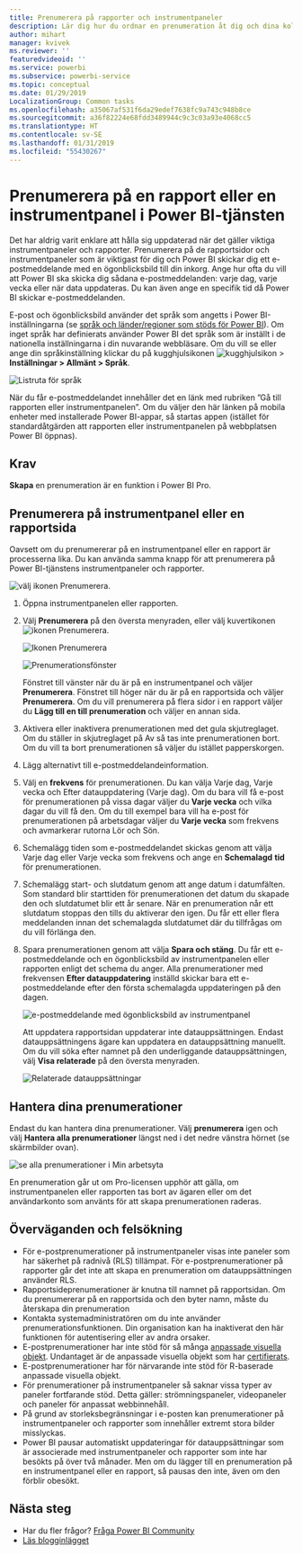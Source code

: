 ```yaml
---
title: Prenumerera på rapporter och instrumentpaneler
description: Lär dig hur du ordnar en prenumeration åt dig och dina kollegor på en ögonblicksbild via e-post av en Power BI-rapport eller instrumentpanel.
author: mihart
manager: kvivek
ms.reviewer: ''
featuredvideoid: ''
ms.service: powerbi
ms.subservice: powerbi-service
ms.topic: conceptual
ms.date: 01/29/2019
LocalizationGroup: Common tasks
ms.openlocfilehash: a35067af531f6da29edef7638fc9a743c948b8ce
ms.sourcegitcommit: a36f82224e68fdd3489944c9c3c03a93e4068cc5
ms.translationtype: HT
ms.contentlocale: sv-SE
ms.lasthandoff: 01/31/2019
ms.locfileid: "55430267"
---
```

# <a name="subscribe-to-a-report-or-dashboard-in-power-bi-service"></a>Prenumerera på en rapport eller en instrumentpanel i Power BI-tjänsten 
Det har aldrig varit enklare att hålla sig uppdaterad när det gäller viktiga instrumentpaneler och rapporter. Prenumerera på de rapportsidor och instrumentpaneler som är viktigast för dig och Power BI skickar dig ett e-postmeddelande med en ögonblicksbild till din inkorg. Ange hur ofta du vill att Power BI ska skicka dig sådana e-postmeddelanden: varje dag, varje vecka eller när data uppdateras. Du kan även ange en specifik tid då Power BI skickar e-postmeddelanden.  

E-post och ögonblicksbild använder det språk som angetts i Power BI-inställningarna (se [språk och länder/regioner som stöds för Power BI](../supported-languages-countries-regions.md)). Om inget språk har definierats använder Power BI det språk som är inställt i de nationella inställningarna i din nuvarande webbläsare. Om du vill se eller ange din språkinställning klickar du på kugghjulsikonen ![kugghjulsikon](./media/end-user-subscribe/power-bi-settings-icon.png) > **Inställningar > Allmänt > Språk**. 

![Listruta för språk](./media/end-user-subscribe/power-bi-language.png)

När du får e-postmeddelandet innehåller det en länk med rubriken ”Gå till rapporten eller instrumentpanelen”. Om du väljer den här länken på mobila enheter med installerade Power BI-appar, så startas appen (istället för standardåtgärden att rapporten eller instrumentpanelen på webbplatsen Power BI öppnas).


## <a name="requirements"></a>Krav
**Skapa** en prenumeration är en funktion i Power BI Pro.   

## <a name="subscribe-to-a-dashboard-or-a-report-page"></a>Prenumerera på instrumentpanel eller en rapportsida
Oavsett om du prenumererar på en instrumentpanel eller en rapport är processerna lika. Du kan använda samma knapp för att prenumerera på Power BI-tjänstens instrumentpaneler och rapporter.
 
![välj ikonen Prenumerera](./media/end-user-subscribe/power-bi-subscribe-orientation.png).

1. Öppna instrumentpanelen eller rapporten.
2. Välj **Prenumerera** på den översta menyraden, eller välj kuvertikonen ![ikonen Prenumerera](./media/end-user-subscribe/power-bi-icon-envelope.png).
   
   ![Ikonen Prenumerera](./media/end-user-subscribe/power-bi-subscribe-icon.png)

   ![Prenumerationsfönster](./media/end-user-subscribe/power-bi-emails2.png)
    
    Fönstret till vänster när du är på en instrumentpanel och väljer **Prenumerera**. Fönstret till höger när du är på en rapportsida och väljer **Prenumerera**. Om du vill prenumerera på flera sidor i en rapport väljer du **Lägg till en till prenumeration** och väljer en annan sida. 

3. Aktivera eller inaktivera prenumerationen med det gula skjutreglaget.  Om du ställer in skjutreglaget på Av så tas inte prenumerationen bort. Om du vill ta bort prenumerationen så väljer du istället papperskorgen.

4. Lägg alternativt till e-postmeddelandeinformation. 

5. Välj en **frekvens** för prenumerationen.  Du kan välja Varje dag, Varje vecka och Efter datauppdatering (Varje dag).  Om du bara vill få e-post för prenumerationen på vissa dagar väljer du **Varje vecka** och vilka dagar du vill få den.  Om du till exempel bara vill ha e-post för prenumerationen på arbetsdagar väljer du **Varje vecka** som frekvens och avmarkerar rutorna Lör och Sön.   


6. Schemalägg tiden som e-postmeddelandet skickas genom att välja Varje dag eller Varje vecka som frekvens och ange en **Schemalagd** **tid** för prenumerationen.   

7. Schemalägg start- och slutdatum genom att ange datum i datumfälten. Som standard blir starttiden för prenumerationen det datum du skapade den och slutdatumet blir ett år senare. När en prenumeration når ett slutdatum stoppas den tills du aktiverar den igen.  Du får ett eller flera meddelanden innan det schemalagda slutdatumet där du tillfrågas om du vill förlänga den.     


5. Spara prenumerationen genom att välja **Spara och stäng**. Du får ett e-postmeddelande och en ögonblicksbild av instrumentpanelen eller rapporten enligt det schema du anger. Alla prenumerationer med frekvensen **Efter datauppdatering** inställd skickar bara ett e-postmeddelande efter den första schemalagda uppdateringen på den dagen.
   
   ![e-postmeddelande med ögonblicksbild av instrumentpanel](media/end-user-subscribe/power-bi-subscribe-email.png)
   
    Att uppdatera rapportsidan uppdaterar inte datauppsättningen. Endast datauppsättningens ägare kan uppdatera en datauppsättning manuellt. Om du vill söka efter namnet på den underliggande datauppsättningen, välj **Visa relaterade** på den översta menyraden.
   
    ![Relaterade datauppsättningar](./media/end-user-subscribe/power-bi-view-related-screen.png)


## <a name="manage-your-subscriptions"></a>Hantera dina prenumerationer
Endast du kan hantera dina prenumerationer. Välj **prenumerera** igen och välj **Hantera alla prenumerationer** längst ned i det nedre vänstra hörnet (se skärmbilder ovan). 

![se alla prenumerationer i Min arbetsyta](./media/end-user-subscribe/power-bi-manage.png)

En prenumeration går ut om Pro-licensen upphör att gälla, om instrumentpanelen eller rapporten tas bort av ägaren eller om det användarkonto som använts för att skapa prenumerationen raderas.

## <a name="considerations-and-troubleshooting"></a>Överväganden och felsökning
* För e-postprenumerationer på instrumentpaneler visas inte paneler som har säkerhet på radnivå (RLS) tillämpat.  För e-postprenumerationer på rapporter går det inte att skapa en prenumeration om datauppsättningen använder RLS.
* Rapportsideprenumerationer är knutna till namnet på rapportsidan. Om du prenumererar på en rapportsida och den byter namn, måste du återskapa din prenumeration
* Kontakta systemadministratören om du inte använder prenumerationsfunktionen. Din organisation kan ha inaktiverat den här funktionen för autentisering eller av andra orsaker.  
* E-postprenumerationer har inte stöd för så många [anpassade visuella objekt](../power-bi-custom-visuals.md).  Undantaget är de anpassade visuella objekt som har [certifierats](../power-bi-custom-visuals-certified.md).  
* E-postprenumerationer har för närvarande inte stöd för R-baserade anpassade visuella objekt.  
* För prenumerationer på instrumentpaneler så saknar vissa typer av paneler fortfarande stöd.  Detta gäller: strömningspaneler, videopaneler och paneler för anpassat webbinnehåll.     
* På grund av storleksbegränsningar i e-posten kan prenumerationer på instrumentpaneler och rapporter som innehåller extremt stora bilder misslyckas.    
* Power BI pausar automatiskt uppdateringar för datauppsättningar som är associerade med instrumentpaneler och rapporter som inte har besökts på över två månader.  Men om du lägger till en prenumeration på en instrumentpanel eller en rapport, så pausas den inte, även om den förblir obesökt.    

## <a name="next-steps"></a>Nästa steg
* Har du fler frågor? [Fråga Power BI Community](http://community.powerbi.com/)    
* [Läs blogginlägget](https://powerbi.microsoft.com/blog/introducing-dashboard-email-subscriptions-a-360-degree-view-of-your-business-in-your-inbox-every-day/)

